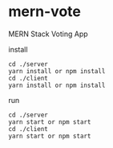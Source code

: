 # mern-vote
MERN Stack Voting App

install
```
cd ./server
yarn install or npm install
cd ./client
yarn install or npm install
```

run
```
cd ./server
yarn start or npm start
cd ./client
yarn start or npm start
```
